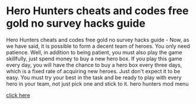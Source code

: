 # Hero Hunters cheats and codes free gold no survey hacks guide

Hero Hunters cheats and codes free gold no survey hacks guide - Now, as we have said, it is possible to form a decent team of heroes. You only need patience. Well, in addition to being patient, you must also play the game skillfully, just spend money to buy a new hero box. If you play this game every day, you will have the chance to buy a hero box every three days, which is a fixed rate of acquiring new heroes. Just don't expect it to be easy. You must try your best in the task and be ready to play with every hero in your team, not just pick one and stick to it. hero hunters mod menu

<a href="https://dengmod.cyou/hero-hunters/">click here</a>
